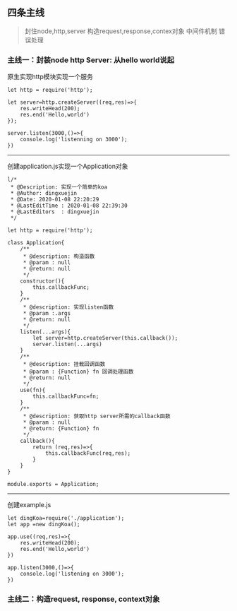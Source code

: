 ## 四条主线
>封住node,http,server
>构造request,response,contex对象
>中间件机制
>错误处理

### 主线一：封装node http Server: 从hello world说起
原生实现http模块实现一个服务
```
let http = require('http');

let server=http.createServer((req,res)=>{
    res.writeHead(200);
    res.end('Hello,world')
});

server.listen(3000,()=>{
    console.log('listenning on 3000');
})
```
---
创建application.js实现一个Application对象
```
l/*
 * @Description: 实现一个简单的koa
 * @Author: dingxuejin
 * @Date: 2020-01-08 22:20:29
 * @LastEditTime : 2020-01-08 22:39:30
 * @LastEditors  : dingxuejin
 */

let http = require('http');

class Application{
    /**
     * @description: 构造函数
     * @param : null
     * @return: null
     */
    constructor(){
        this.callbackFunc;
    }
    /**
     * @description: 实现listen函数
     * @param :.args
     * @return: null
     */
    listen(...args){
        let server=http.createServer(this.callback());
        server.listen(...args)
    }
    /**
     * @description: 挂载回调函数
     * @param : {Function} fn 回调处理函数
     * @return: null
     */
    use(fn){
        this.callbackFunc=fn;
    }
    /**
     * @description: 获取http server所需的callback函数
     * @param : null
     * @return: {Function} fn
     */
    callback(){
        return (req,res)=>{
            this.callbackFunc(req,res);
        }
    }
}

module.exports = Application;
```
---
创建example.js
```
let dingKoa=require('./application');
let app =new dingKoa();

app.use((req,res)=>{
    res.writeHead(200);
    res.end('Hello,world')
})

app.listen(3000,()=>{
    console.log('listening on 3000');
})
```
### 主线二：构造request, response, context对象

